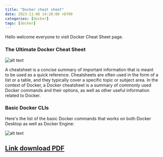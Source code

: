 ```yaml
---
title: "Docker cheat sheet"
date: 2023-11-06 14:20:00 +0700
categories: [docker]
tags: [docker]
---
```

Hello welcome everyone to visit Docker Cheat Sheet page.

### The Ultimate Docker Cheat Sheet

![alt text](https://user-images.githubusercontent.com/313480/210130087-62a755f7-499c-4f5a-a91c-9151ac82417e.png)

A cheatsheet is a concise summary of important information that is meant to be used as a quick reference. Cheatsheets are often used in the form of a list or a table, and they typically cover a specific topic or subject area. In the context of Docker, a Docker cheatsheet is a summary of commonly used Docker commands and their options, as well as other useful information related to Docker.

### Basic Docker CLIs

Here's the list of the basic Docker commands that works on both Docker Desktop as well as Docker Engine:

![alt text](https://raw.githubusercontent.com/sangam14/dockercheatsheets/master/dockercheatsheet8.png)

## [Link download PDF](https://docs.docker.com/get-started/docker_cheatsheet.pdf) ##
